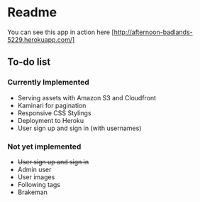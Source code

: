 # Readme

You can see this app in action here [http://afternoon-badlands-5229.herokuapp.com/]

## To-do list

### Currently Implemented
+ Serving assets with Amazon S3 and Cloudfront
+ Kaminari for pagination
+ Responsive CSS Stylings
+ Deployment to Heroku
+ User sign up and sign in (with usernames)

### Not yet implemented
+ ~~User sign up and sign in~~
+ Admin user
+ User images
+ Following tags
+ Brakeman